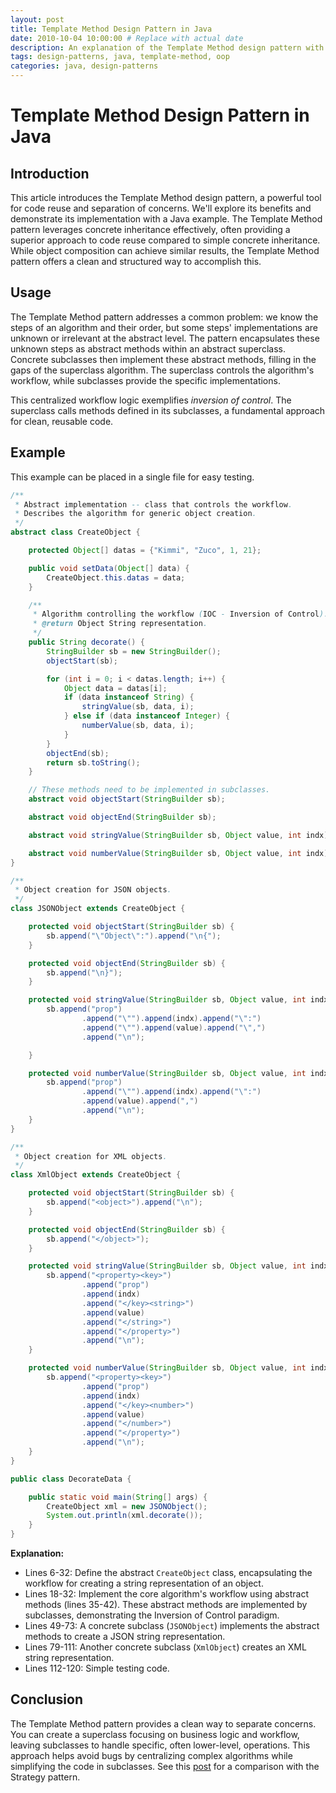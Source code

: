 ```yaml
---
layout: post
title: Template Method Design Pattern in Java
date: 2010-10-04 10:00:00 # Replace with actual date
description: An explanation of the Template Method design pattern with a Java example.
tags: design-patterns, java, template-method, oop
categories: java, design-patterns
---
```


# Template Method Design Pattern in Java

## Introduction

This article introduces the Template Method design pattern, a powerful tool for code reuse and separation of concerns. We'll explore its benefits and demonstrate its implementation with a Java example. The Template Method pattern leverages concrete inheritance effectively, often providing a superior approach to code reuse compared to simple concrete inheritance. While object composition can achieve similar results, the Template Method pattern offers a clean and structured way to accomplish this.

## Usage

The Template Method pattern addresses a common problem: we know the steps of an algorithm and their order, but some steps' implementations are unknown or irrelevant at the abstract level. The pattern encapsulates these unknown steps as abstract methods within an abstract superclass. Concrete subclasses then implement these abstract methods, filling in the gaps of the superclass algorithm. The superclass controls the algorithm's workflow, while subclasses provide the specific implementations.

This centralized workflow logic exemplifies _inversion of control_. The superclass calls methods defined in its subclasses, a fundamental approach for clean, reusable code.

## Example

This example can be placed in a single file for easy testing.

```java
/**
 * Abstract implementation -- class that controls the workflow.
 * Describes the algorithm for generic object creation.
 */
abstract class CreateObject {

    protected Object[] datas = {"Kimmi", "Zuco", 1, 21};

    public void setData(Object[] data) {
        CreateObject.this.datas = data;
    }

    /**
     * Algorithm controlling the workflow (IOC - Inversion of Control).
     * @return Object String representation.
     */
    public String decorate() {
        StringBuilder sb = new StringBuilder();
        objectStart(sb);

        for (int i = 0; i < datas.length; i++) {
            Object data = datas[i];
            if (data instanceof String) {
                stringValue(sb, data, i);
            } else if (data instanceof Integer) {
                numberValue(sb, data, i);
            }
        }
        objectEnd(sb);
        return sb.toString();
    }

    // These methods need to be implemented in subclasses.
    abstract void objectStart(StringBuilder sb);

    abstract void objectEnd(StringBuilder sb);

    abstract void stringValue(StringBuilder sb, Object value, int indx);

    abstract void numberValue(StringBuilder sb, Object value, int indx);
}

/**
 * Object creation for JSON objects.
 */
class JSONObject extends CreateObject {

    protected void objectStart(StringBuilder sb) {
        sb.append("\"Object\":").append("\n{");
    }

    protected void objectEnd(StringBuilder sb) {
        sb.append("\n}");
    }

    protected void stringValue(StringBuilder sb, Object value, int indx) {
        sb.append("prop")
                .append("\"").append(indx).append("\":")
                .append("\"").append(value).append("\",")
                .append("\n");

    }

    protected void numberValue(StringBuilder sb, Object value, int indx) {
        sb.append("prop")
                .append("\"").append(indx).append("\":")
                .append(value).append(",")
                .append("\n");
    }
}

/**
 * Object creation for XML objects.
 */
class XmlObject extends CreateObject {

    protected void objectStart(StringBuilder sb) {
        sb.append("<object>").append("\n");
    }

    protected void objectEnd(StringBuilder sb) {
        sb.append("</object>");
    }

    protected void stringValue(StringBuilder sb, Object value, int indx) {
        sb.append("<property><key>")
                .append("prop")
                .append(indx)
                .append("</key><string>")
                .append(value)
                .append("</string>")
                .append("</property>")
                .append("\n");
    }

    protected void numberValue(StringBuilder sb, Object value, int indx) {
        sb.append("<property><key>")
                .append("prop")
                .append(indx)
                .append("</key><number>")
                .append(value)
                .append("</number>")
                .append("</property>")
                .append("\n");
    }
}

public class DecorateData {

    public static void main(String[] args) {
        CreateObject xml = new JSONObject();
        System.out.println(xml.decorate());
    }
}
```

**Explanation:**

- Lines 6-32: Define the abstract `CreateObject` class, encapsulating the workflow for creating a string representation of an object.
- Lines 18-32: Implement the core algorithm's workflow using abstract methods (lines 35-42). These abstract methods are implemented by subclasses, demonstrating the Inversion of Control paradigm.
- Lines 49-73: A concrete subclass (`JSONObject`) implements the abstract methods to create a JSON string representation.
- Lines 79-111: Another concrete subclass (`XmlObject`) creates an XML string representation.
- Lines 112-120: Simple testing code.

## Conclusion

The Template Method pattern provides a clean way to separate concerns. You can create a superclass focusing on business logic and workflow, leaving subclasses to handle specific, often lower-level, operations. This approach helps avoid bugs by centralizing complex algorithms while simplifying the code in subclasses. See this [post](http://codingwithpassion.blogspot.com/2010/10/object-oriented-design-patterns-in-java.html) for a comparison with the Strategy pattern.
